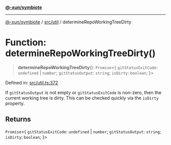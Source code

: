 [**@-xun/symbiote**](../../../README.md)

***

[@-xun/symbiote](../../../README.md) / [src/util](../README.md) / determineRepoWorkingTreeDirty

# Function: determineRepoWorkingTreeDirty()

> **determineRepoWorkingTreeDirty**(): `Promise`\<\{ `gitStatusExitCode`: `undefined` \| `number`; `gitStatusOutput`: `string`; `isDirty`: `boolean`; \}\>

Defined in: [src/util.ts:372](https://github.com/Xunnamius/symbiote/blob/c8e7e58364e34d94a79ee4d48272a3e971d09e09/src/util.ts#L372)

If `gitStatusOutput` is not empty or `gitStatusExitCode` is non-zero, then
the current working tree is dirty. This can be checked quickly via the
`isDirty` property.

## Returns

`Promise`\<\{ `gitStatusExitCode`: `undefined` \| `number`; `gitStatusOutput`: `string`; `isDirty`: `boolean`; \}\>
